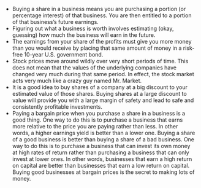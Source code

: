 
* Buying a share in a business means you are purchasing a portion (or percentage interest) of that business. You are then entitled to a portion of that business’s future earnings.
* Figuring out what a business is worth involves estimating (okay, guessing) how much the business will earn in the future.
* The earnings from your share of the profits must give you more money than you would receive by placing that same amount of money in a risk-free 10-year U.S. government bond. 
* Stock prices move around wildly over very short periods of time. This does not mean that the values of the underlying companies have changed very much during that same period. In effect, the stock market acts very much like a crazy guy named Mr. Market.
* It is a good idea to buy shares of a company at a big discount to your estimated value of those shares. Buying shares at a large discount to value will provide you with a large margin of safety and lead to safe and consistently profitable investments.
* Paying a bargain price when you purchase a share in a business is a good thing. One way to do this is to purchase a business that earns more relative to the price you are paying rather than less. In other words, a higher earnings yield is better than a lower one. Buying a share of a good business is better than buying a share of a bad business. One way to do this is to purchase a business that can invest its own money at high rates of return rather than purchasing a business that can only invest at lower ones. In other words, businesses that earn a high return on capital are better than businesses that earn a low return on capital. Buying good businesses at bargain prices is the secret to making lots of money.

